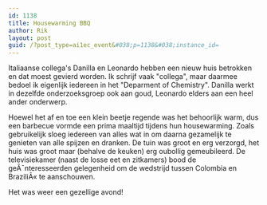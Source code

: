 ```yaml
---
id: 1138
title: Housewarming BBQ
author: Rik
layout: post
guid: /?post_type=ai1ec_event&#038;p=1138&#038;instance_id=
---
```

Italiaanse collega's Danilla en Leonardo hebben een nieuw huis betrokken en dat moest gevierd worden. Ik schrijf vaak "collega", maar daarmee bedoel ik eigenlijk iedereen in het "Deparment of Chemistry". Danilla werkt in dezelfde onderzoeksgroep ook aan goud, Leonardo elders aan een heel ander onderwerp.

Hoewel het af en toe een klein beetje regende was het behoorlijk warm, dus een barbecue vormde een prima maaltijd tijdens hun housewarming. Zoals gebruikelijk sloeg iedereen van alles wat in om daarna gezamelijk te genieten van alle spijzen en dranken. De tuin was groot en erg verzorgd, het huis was groot maar (behalve de keuken) erg oubollig gemeubileerd. De televisiekamer (naast de losse eet en zitkamers) bood de geÃ¯nteresseerden gelegenheid om de wedstrijd tussen Colombia en BraziliÃ« te aanschouwen.

Het was weer een gezellige avond!